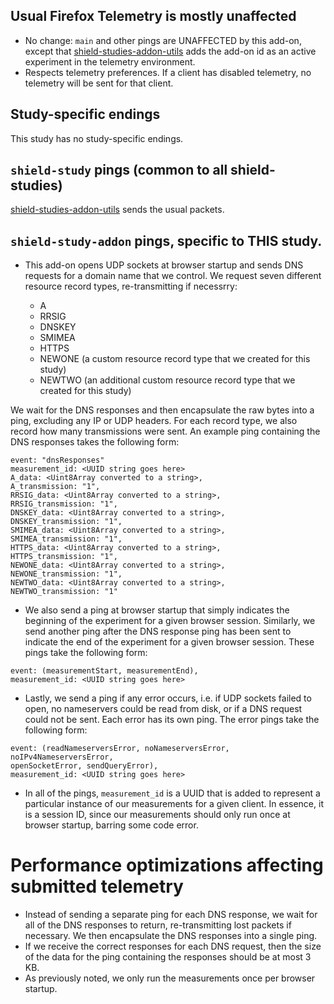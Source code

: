 ## Usual Firefox Telemetry is mostly unaffected

- No change: `main` and other pings are UNAFFECTED by this add-on, except that 
[shield-studies-addon-utils](https://github.com/mozilla/shield-studies-addon-utils)
adds the add-on id as an active experiment in the telemetry environment.
- Respects telemetry preferences. If a client has disabled telemetry, no telemetry 
will be sent for that client.

## Study-specific endings

This study has no study-specific endings.

## `shield-study` pings (common to all shield-studies)

[shield-studies-addon-utils](https://github.com/mozilla/shield-studies-addon-utils)
sends the usual packets.

## `shield-study-addon` pings, specific to THIS study.

- This add-on opens UDP sockets at browser startup and sends DNS requests for a 
domain name that we control. We request seven different resource record types, 
re-transmitting if necessrry: 

  - A
  - RRSIG
  - DNSKEY
  - SMIMEA
  - HTTPS
  - NEWONE (a custom resource record type that we created for this study)
  - NEWTWO (an additional custom resource record type that we created for this study)

We wait for the DNS 
responses and then encapsulate the raw bytes into a ping, excluding any IP or UDP headers. For each 
record type, we also record how many transmissions were sent. An example ping
containing the DNS responses takes the following form:

```
event: "dnsResponses"
measurement_id: <UUID string goes here>
A_data: <Uint8Array converted to a string>,
A_transmission: "1",
RRSIG_data: <Uint8Array converted to a string>,
RRSIG_transmission: "1",
DNSKEY_data: <Uint8Array converted to a string>,
DNSKEY_transmission: "1",
SMIMEA_data: <Uint8Array converted to a string>,
SMIMEA_transmission: "1",
HTTPS_data: <Uint8Array converted to a string>,
HTTPS_transmission: "1",
NEWONE_data: <Uint8Array converted to a string>,
NEWONE_transmission: "1",
NEWTWO_data: <Uint8Array converted to a string>,
NEWTWO_transmission: "1"
```

- We also send a ping at browser startup that simply indicates the beginning of 
the experiment for a given browser session. Similarly, we send another ping 
after the DNS response ping has been sent to indicate the end of the experiment 
for a given browser session. These pings take the following form:

```
event: (measurementStart, measurementEnd),
measurement_id: <UUID string goes here>
```

- Lastly, we send a ping if any error occurs, i.e. if UDP sockets failed to 
open, no nameservers could be read from disk, or if a DNS request could not be 
sent. Each error has its own ping. The error pings take the following form:

```
event: (readNameserversError, noNameserversError, noIPv4NameserversError,
openSocketError, sendQueryError),
measurement_id: <UUID string goes here>
```

- In all of the pings, `measurement_id` is a UUID that is added to represent a
  particular instance of our measurements for a given client. In essence, it is 
  a session ID, since our measurements should only run once at browser startup,
  barring some code error.

# Performance optimizations affecting submitted telemetry

- Instead of sending a separate ping for each DNS response, we wait for all of 
the DNS responses to return, re-transmitting lost packets if necessary. We then 
encapsulate the DNS responses into a single ping.
- If we receive the correct responses for each DNS request, then the size of the
data for the ping containing the responses should be at most 3 KB.
- As previously noted, we only run the measurements once per browser startup.
